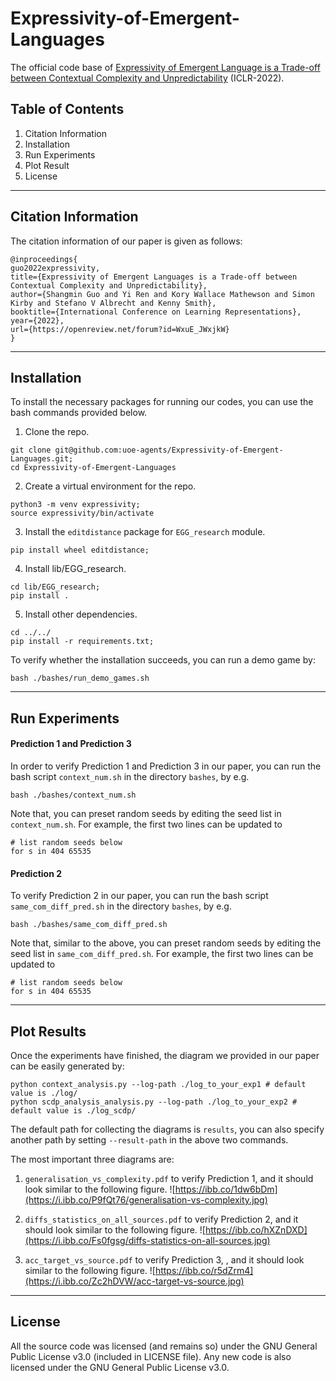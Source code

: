 # Expressivity-of-Emergent-Languages
The official code base of [Expressivity of Emergent Language is a Trade-off between Contextual Complexity and Unpredictability](https://openreview.net/forum?id=WxuE_JWxjkW) (ICLR-2022).

## Table of Contents
1. Citation Information
2. Installation
3. Run Experiments
4. Plot Result
5. License

---
## Citation Information

The citation information of our paper is given as follows:

```
@inproceedings{
guo2022expressivity,
title={Expressivity of Emergent Languages is a Trade-off between Contextual Complexity and Unpredictability},
author={Shangmin Guo and Yi Ren and Kory Wallace Mathewson and Simon Kirby and Stefano V Albrecht and Kenny Smith},
booktitle={International Conference on Learning Representations},
year={2022},
url={https://openreview.net/forum?id=WxuE_JWxjkW}
}
```


---
## Installation

To install the necessary packages for running our codes, you can use the bash commands provided below.

1. Clone the repo.
```[bash]
git clone git@github.com:uoe-agents/Expressivity-of-Emergent-Languages.git;
cd Expressivity-of-Emergent-Languages
```

2. Create a virtual environment for the repo.
```[bash]
python3 -m venv expressivity;
source expressivity/bin/activate
```

3. Install the `editdistance` package for `EGG_research` module.
```[bash]
pip install wheel editdistance;
```

4. Install lib/EGG_research.
```[bash]
cd lib/EGG_research;
pip install .
```

5. Install other dependencies.
```[bash]
cd ../../
pip install -r requirements.txt;
```

To verify whether the installation succeeds, you can run a demo game by:
```[bash]
bash ./bashes/run_demo_games.sh
```

---
## Run Experiments

#### Prediction 1 and Prediction 3

In order to verify Prediction 1 and Prediction 3 in our paper, you can run the bash script `context_num.sh` in the directory `bashes`, by e.g.

```[bash]
bash ./bashes/context_num.sh
```

Note that, you can preset random seeds by editing the seed list in `context_num.sh`. For example, the first two lines can be updated to
```
# list random seeds below
for s in 404 65535
```

#### Prediction 2

To verify Prediction 2 in our paper, you can run the bash script `same_com_diff_pred.sh` in the directory `bashes`, by e.g.

```[bash]
bash ./bashes/same_com_diff_pred.sh
```

Note that, similar to the above, you can preset random seeds by editing the seed list in `same_com_diff_pred.sh`. For example, the first two lines can be updated to
```
# list random seeds below
for s in 404 65535
```

---
## Plot Results

Once the experiments have finished, the diagram we provided in our paper can be easily generated by:
```[bash]
python context_analysis.py --log-path ./log_to_your_exp1 # default value is ./log/
python scdp_analysis_analysis.py --log-path ./log_to_your_exp2 # default value is ./log_scdp/
```

The default path for collecting the diagrams is `results`, you can also specify another path by setting `--result-path` in the above two commands.

The most important three diagrams are:

1. `generalisation_vs_complexity.pdf` to verify Prediction 1, and it should look similar to the following figure.
![https://ibb.co/1dw6bDm](https://i.ibb.co/P9fQt76/generalisation-vs-complexity.jpg)

2. `diffs_statistics_on_all_sources.pdf` to verify Prediction 2, and it should look similar to the following figure.
![https://ibb.co/hXZnDXD](https://i.ibb.co/Fs0fgsg/diffs-statistics-on-all-sources.jpg)

3. `acc_target_vs_source.pdf` to verify Prediction 3, , and it should look similar to the following figure.
![https://ibb.co/r5dZrm4](https://i.ibb.co/Zc2hDVW/acc-target-vs-source.jpg)


---
## License
All the source code was licensed (and remains so) under the GNU General Public License v3.0 (included in LICENSE file). Any new code is also licensed under the GNU General Public License v3.0.